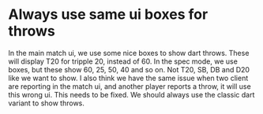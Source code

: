 # Always use same ui boxes for throws
In the main match ui, we use some nice boxes to show dart throws.
These will display T20 for tripple 20, instead of 60.
In the spec mode, we use boxes, but these show 60, 25, 50, 40 and so on. Not T20, SB, DB and D20 like we want to show.
I also think we have the same issue when two client are reporting in the match ui, and another player reports a throw, it will use this wrong ui. This needs to be fixed. We should always use the classic dart variant to show throws.
